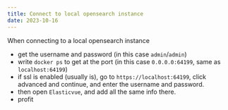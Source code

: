 ```yaml
---
title: Connect to local opensearch instance
date: 2023-10-16
---
```


When connecting to a local opensearch instance

- get the username and password (in this case `admin`/`admin`)
- write `docker ps` to get at the port (in this case `0.0.0.0:64199`, same as
  `localhost:64199`)
- if ssl is enabled (usually is), go to `https://localhost:64199`, click
  advanced and continue, and enter the username and password.
- then open `Elasticvue`, and add all the same info there.
- profit
